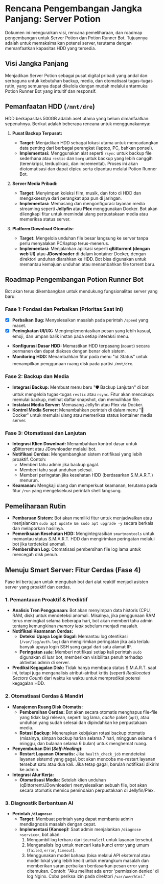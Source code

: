 # Rencana Pengembangan Jangka Panjang: Server Potion

Dokumen ini menguraikan visi, rencana pemeliharaan, dan roadmap pengembangan untuk Server Potion dan Potion Runner Bot. Tujuannya adalah untuk memaksimalkan potensi server, terutama dengan memanfaatkan kapasitas HDD yang tersedia.

## Visi Jangka Panjang

Menjadikan Server Potion sebagai pusat digital pribadi yang andal dan serbaguna untuk kebutuhan backup, media, dan otomatisasi tugas-tugas rutin, yang semuanya dapat dikelola dengan mudah melalui antarmuka Potion Runner Bot yang intuitif dan responsif.

## Pemanfaatan HDD (`/mnt/dre`)

HDD berkapasitas 500GB adalah aset utama yang belum dimanfaatkan sepenuhnya. Berikut adalah beberapa rencana untuk menggunakannya:

1.  **Pusat Backup Terpusat:**
    *   **Target:** Menjadikan HDD sebagai lokasi utama untuk mencadangkan data penting dari berbagai perangkat (laptop, PC, bahkan ponsel).
    *   **Implementasi:** Menggunakan alat seperti `rsync` untuk backup file sederhana atau `restic` dan `borg` untuk backup yang lebih canggih (terenkripsi, terduplikasi, dan incremental). Proses ini akan diotomatisasi dan dapat dipicu serta dipantau melalui Potion Runner Bot.

2.  **Server Media Pribadi:**
    *   **Target:** Menyimpan koleksi film, musik, dan foto di HDD dan mengaksesnya dari perangkat apa pun di jaringan.
    *   **Implementasi:** Memasang dan mengonfigurasi layanan media streaming seperti **Jellyfin** atau **Plex** menggunakan Docker. Bot akan dilengkapi fitur untuk memindai ulang perpustakaan media atau memeriksa status server.

3.  **Platform Download Otomatis:**
    *   **Target:** Mengelola unduhan file besar langsung ke server tanpa perlu menyalakan PC/laptop terus-menerus.
    *   **Implementasi:** Menjalankan aplikasi seperti **qBittorrent (dengan web UI)** atau **JDownloader** di dalam kontainer Docker, dengan direktori unduhan diarahkan ke HDD. Bot bisa digunakan untuk memantau kemajuan unduhan atau menambahkan file torrent baru.

## Roadmap Pengembangan Potion Runner Bot

Bot akan terus dikembangkan untuk mendukung fungsionalitas server yang baru:

### Fase 1: Fondasi dan Perbaikan (Prioritas Saat Ini)

*   [x] **Perbaikan Bug:** Menyelesaikan masalah pada perintah `/speed` yang macet.
*   [x] **Peningkatan UI/UX:** Mengimplementasikan pesan yang lebih kasual, emoji, dan umpan balik instan pada setiap interaksi menu.
*   **Konfigurasi Dasar HDD:** Memastikan HDD terpasang (`mount`) secara permanen dan dapat diakses dengan benar oleh sistem.
*   **Monitoring HDD:** Menambahkan fitur pada menu "📊 Status" untuk menampilkan penggunaan ruang disk pada partisi `/mnt/dre`.

### Fase 2: Backup dan Media

*   **Integrasi Backup:** Membuat menu baru "🛡️ Backup Lanjutan" di bot untuk mengelola tugas-tugas `restic` atau `rsync`. Fitur akan mencakup: memulai backup, melihat daftar snapshot, dan memulihkan file.
*   **Instalasi Media Server:** Memasang Jellyfin atau Plex via Docker.
*   **Kontrol Media Server:** Menambahkan perintah di dalam menu "🐳 Docker" untuk memulai ulang atau memeriksa status kontainer media server.

### Fase 3: Otomatisasi dan Lanjutan

*   **Integrasi Klien Download:** Menambahkan kontrol dasar untuk qBittorrent atau JDownloader melalui bot.
*   **Notifikasi Cerdas:** Mengembangkan sistem notifikasi yang lebih proaktif. Contoh:
    *   Memberi tahu admin jika backup gagal.
    *   Memberi tahu saat unduhan selesai.
    *   Memberi peringatan jika kesehatan HDD (berdasarkan S.M.A.R.T.) menurun.
*   **Keamanan:** Mengkaji ulang dan memperkuat keamanan, terutama pada fitur `/run` yang mengeksekusi perintah shell langsung.

## Pemeliharaan Rutin

*   **Pembaruan Sistem:** Bot akan memiliki fitur untuk menjadwalkan atau menjalankan `sudo apt update && sudo apt upgrade -y` secara berkala dan melaporkan hasilnya.
*   **Pemeriksaan Kesehatan HDD:** Mengintegrasikan `smartmontools` untuk memantau status S.M.A.R.T. HDD dan mengirimkan peringatan melalui bot jika terdeteksi anomali.
*   **Pembersihan Log:** Otomatisasi pembersihan file log lama untuk mencegah disk penuh.

## Menuju Smart Server: Fitur Cerdas (Fase 4)

Fase ini bertujuan untuk mengubah bot dari alat reaktif menjadi asisten server yang proaktif dan cerdas.

### 1. Pemantauan Proaktif & Prediktif

*   **Analisis Tren Penggunaan:** Bot akan menyimpan data historis (CPU, RAM, disk) untuk mendeteksi anomali. Misalnya, jika penggunaan RAM terus meningkat selama beberapa hari, bot akan memberi tahu admin tentang kemungkinan *memory leak* sebelum menjadi masalah.
*   **Notifikasi Keamanan Cerdas:**
    *   **Deteksi Upaya Login Gagal:** Memantau log otentikasi (`/var/log/auth.log`) dan mengirimkan peringatan jika ada terlalu banyak upaya login SSH yang gagal dari satu alamat IP.
    *   **Peringatan `sudo`:** Memberi notifikasi setiap kali perintah `sudo` digunakan di luar bot, memberikan visibilitas penuh terhadap aktivitas admin di server.
*   **Prediksi Kegagalan Disk:** Tidak hanya membaca status S.M.A.R.T. saat ini, tetapi juga menganalisis atribut-atribut kritis (seperti *Reallocated Sectors Count*) dari waktu ke waktu untuk memprediksi potensi kegagalan HDD.

### 2. Otomatisasi Cerdas & Mandiri

*   **Manajemen Ruang Disk Otomatis:**
    *   **Pembersihan Cerdas:** Bot akan secara otomatis menghapus file-file yang tidak lagi relevan, seperti log lama, *cache* paket (`apt`), atau unduhan yang sudah selesai dan dipindahkan ke perpustakaan media.
    *   **Rotasi Backup:** Menerapkan kebijakan rotasi backup otomatis (misalnya, simpan backup harian selama 7 hari, mingguan selama 4 minggu, dan bulanan selama 6 bulan) untuk menghemat ruang.
*   **Penyembuhan Diri (*Self-Healing*):**
    *   **Restart Layanan Otomatis:** Jika `health_check_job` mendeteksi layanan sistemd yang gagal, bot akan mencoba me-restart layanan tersebut satu atau dua kali. Jika tetap gagal, barulah notifikasi dikirim ke admin.
*   **Integrasi Alur Kerja:**
    *   **Otomatisasi Media:** Setelah klien unduhan (qBittorrent/JDownloader) menyelesaikan sebuah file, bot akan secara otomatis memicu pemindaian perpustakaan di Jellyfin/Plex.

### 3. Diagnostik Berbantuan AI

*   **Perintah `/diagnose`:**
    *   **Target:** Membuat perintah yang dapat membantu admin mendiagnosis masalah dengan cepat.
    *   **Implementasi (Konsep):** Saat admin menjalankan `/diagnose <service>`, bot akan:
        1.  Mengambil log terbaru dari `journalctl` untuk layanan tersebut.
        2.  Menganalisis log untuk mencari kata kunci error yang umum (`failed`, `error`, `timeout`).
        3.  Menggunakan model bahasa (bisa melalui API eksternal atau model lokal yang lebih kecil) untuk merangkum masalah dan memberikan saran perbaikan berdasarkan pesan error yang ditemukan. Contoh: "Aku melihat ada error 'permission denied' di log Nginx. Coba periksa izin pada direktori `/var/www/html`."
